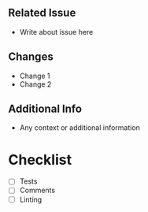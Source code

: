 ## Related Issue
- Write about issue here

## Changes
-  Change 1
-  Change 2

## Additional Info
- Any context or additional information

# Checklist
- [ ] Tests
- [ ] Comments
- [ ] Linting

